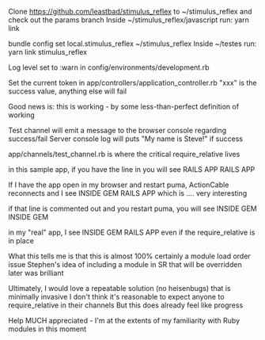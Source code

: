 Clone https://github.com/leastbad/stimulus_reflex to ~/stimulus_reflex and check out the params branch
Inside ~/stimulus_reflex/javascript run: yarn link

bundle config set local.stimulus_reflex ~/stimulus_reflex
Inside ~/testes run: yarn link stimulus_reflex

Log level set to :warn in config/environments/development.rb

Set the current token in app/controllers/application_controller.rb
"xxx" is the success value, anything else will fail

Good news is: this is working - by some less-than-perfect definition of working

Test channel will emit a message to the browser console regarding success/fail
Server console log will puts "My name is Steve!" if success

app/channels/test_channel.rb is where the critical require_relative lives

in this sample app, if you have the line in you will see
RAILS APP
RAILS APP

If I have the app open in my browser and restart puma, ActionCable reconnects and I see
INSIDE GEM
RAILS APP
which is .... very interesting

if that line is commented out and you restart puma, you will see
INSIDE GEM
INSIDE GEM

in my "real" app, I see
INSIDE GEM
RAILS APP
even if the require_relative is in place

What this tells me is that this is almost 100% certainly a module load order issue
Stephen's idea of including a module in SR that will be overridden later was brilliant

Ultimately, I would love a repeatable solution (no heisenbugs) that is minimally invasive
I don't think it's reasonable to expect anyone to require_relative in their channels
But this does already feel like progress

Help MUCH appreciated - I'm at the extents of my familiarity with Ruby modules in this moment